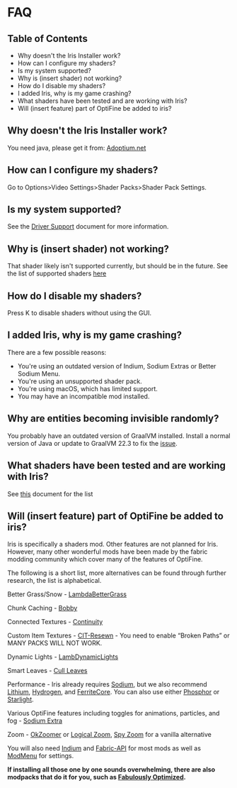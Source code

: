 # FAQ

## Table of Contents

- Why doesn't the Iris Installer work?
- How can I configure my shaders?
- Is my system supported?
- Why is (insert shader) not working?
- How do I disable my shaders?
- I added Iris, why is my game crashing?
- What shaders have been tested and are working with Iris?
- Will (insert feature) part of OptiFine be added to iris?

## Why doesn't the Iris Installer work?

You need java, please get it from: [Adoptium.net](https://adoptium.net/?variant=openjdk17&jvmVariant=hotspot)

## How can I configure my shaders?

Go to Options>Video Settings>Shader Packs>Shader Pack Settings.

## Is my system supported?

See the [Driver Support](usage/drivers.md) document for more information.

## Why is (insert shader) not working?

That shader likely isn't supported currently, but should be in the future. See the list of supported shaders [here](./supportedshaders.md)

## How do I disable my shaders?

Press K to disable shaders without using the GUI.

## I added Iris, why is my game crashing?

There are a few possible reasons:

- You're using an outdated version of Indium, Sodium Extras or Better Sodium Menu.
- You're using an unsupported shader pack.
- You're using macOS, which has limited support.
- You may have an incompatible mod installed.

## Why are entities becoming invisible randomly?

You probably have an outdated version of GraalVM installed. Install a normal version of Java or update to GraalVM 22.3 to fix the [issue](https://github.com/oracle/graal/issues/4849).

## What shaders have been tested and are working with Iris?

See [this](./supportedshaders.md) document for the list

## Will (insert feature) part of OptiFine be added to iris?

Iris is specifically a shaders mod. Other features are not planned for Iris. However, many other wonderful mods have been made by the fabric modding community which cover many of the features of OptiFine.

The following is a short list, more alternatives can be found through further research, the list is alphabetical.

Better Grass/Snow - [LambdaBetterGrass](https://modrinth.com/mod/lambdabettergrass)

Chunk Caching - [Bobby](https://modrinth.com/mod/bobby)

Connected Textures - [Continuity](https://modrinth.com/mod/continuity)

Custom Item Textures - [CIT-Resewn](https://modrinth.com/mod/cit-resewn) -
You need to enable “Broken Paths” or MANY PACKS WILL NOT WORK.

Dynamic Lights - [LambDynamicLights](https://modrinth.com/mod/lambdynamiclights)

Smart Leaves - [Cull Leaves](https://modrinth.com/mod/cull-leaves)

Performance - Iris already requires [Sodium](https://modrinth.com/mod/sodium), but we also recommend [Lithium](https://modrinth.com/mod/lithium), [Hydrogen](https://modrinth.com/mod/hydrogen), and [FerriteCore](https://modrinth.com/mod/ferrite-core). You can also use either [Phosphor](https://modrinth.com/mod/phosphor) or [Starlight](https://modrinth.com/mod/starlight).

Various OptiFine features including toggles for animations, particles, and fog - [Sodium Extra](https://modrinth.com/mod/sodium-extra)

Zoom - [OkZoomer](https://modrinth.com/mod/ok-zoomer) or [Logical Zoom](https://modrinth.com/mod/logical-zoom), [Spy Zoom](https://modrinth.com/mod/spyzoom) for a vanilla alternative

You will also need [Indium](https://modrinth.com/mod/indium/) and [Fabric-API](https://modrinth.com/mod/fabric-api) for most mods as well as [ModMenu](https://modrinth.com/mod/modmenu) for settings.

**If installing all those one by one sounds overwhelming, there are also modpacks that do it for you, such as [Fabulously Optimized](https://modrinth.com/modpack/fabulously-optimized).**
